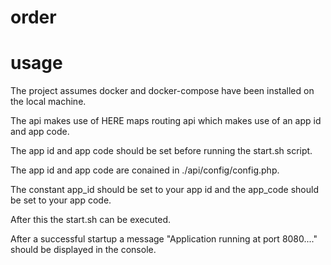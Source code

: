 # order

# usage

The project assumes docker and docker-compose have been installed on the local machine.

The api makes use of HERE maps routing api which makes use of an app id and app code.

The app id and app code should be set before running the start.sh script.

The app id and app code are conained in ./api/config/config.php.

The constant app_id should be set to your app id and the app_code should be set to your app code.


After this the start.sh can be executed.

After a successful startup a message "Application running at port 8080...." should be displayed in the console.